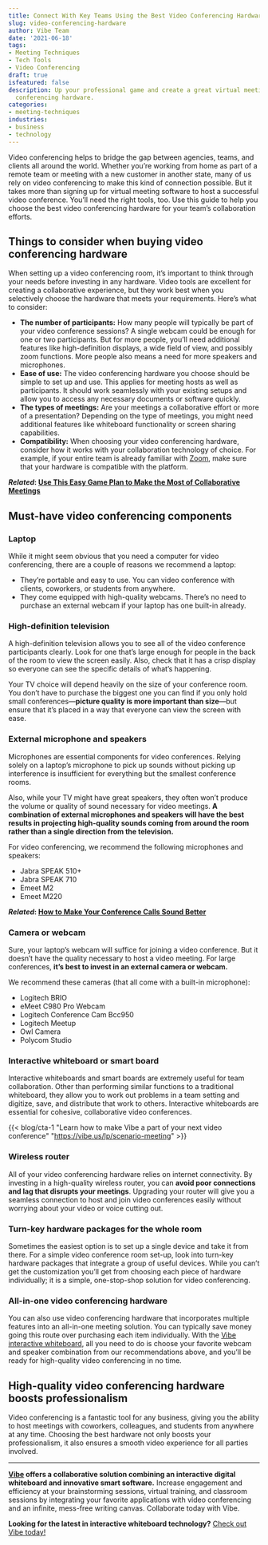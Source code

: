```yaml
---
title: Connect With Key Teams Using the Best Video Conferencing Hardware
slug: video-conferencing-hardware
author: Vibe Team
date: '2021-06-18'
tags:
- Meeting Techniques
- Tech Tools
- Video Conferencing
draft: true
isfeatured: false
description: Up your professional game and create a great virtual meeting experience with our guide to choosing the best video
  conferencing hardware.
categories:
- meeting-techniques
industries:
- business
- technology
---
```


Video conferencing helps to bridge the gap between agencies, teams, and clients all around the world. Whether you’re working from home as part of a remote team or meeting with a new customer in another state, many of us rely on video conferencing to make this kind of connection possible. But it takes more than signing up for virtual meeting software to host a successful video conference. You’ll need the right tools, too. Use this guide to help you choose the best video conferencing hardware for your team’s collaboration efforts.

## Things to consider when buying video conferencing hardware

When setting up a video conferencing room, it’s important to think through your needs before investing in any hardware. Video tools are excellent for creating a collaborative experience, but they work best when you selectively choose the hardware that meets your requirements. Here’s what to consider:

- **The number of participants:** How many people will typically be part of your video conference sessions? A single webcam could be enough for one or two participants. But for more people, you’ll need additional features like high-definition displays, a wide field of view, and possibly zoom functions. More people also means a need for more speakers and microphones.
- **Ease of use:** The video conferencing hardware you choose should be simple to set up and use. This applies for meeting hosts as well as participants. It should work seamlessly with your existing setups and allow you to access any necessary documents or software quickly.
- **The types of meetings:** Are your meetings a collaborative effort or more of a presentation? Depending on the type of meetings, you might need additional features like whiteboard functionality or screen sharing capabilities.
- **Compatibility:** When choosing your video conferencing hardware, consider how it works with your collaboration technology of choice. For example, if your entire team is already familiar with [Zoom](https://zoom.us/), make sure that your hardware is compatible with the platform.

***Related*: [Use This Easy Game Plan to Make the Most of Collaborative Meetings](https://vibe.us/blog/collaborative-meetings-plan/)**

## Must-have video conferencing components

### Laptop

While it might seem obvious that you need a computer for video conferencing, there are a couple of reasons we recommend a laptop:

- They’re portable and easy to use. You can video conference with clients, coworkers, or students from anywhere.
- They come equipped with high-quality webcams. There’s no need to purchase an external webcam if your laptop has one built-in already.

### High-definition television

A high-definition television allows you to see all of the video conference participants clearly. Look for one that’s large enough for people in the back of the room to view the screen easily. Also, check that it has a crisp display so everyone can see the specific details of what’s happening.

Your TV choice will depend heavily on the size of your conference room. You don’t have to purchase the biggest one you can find if you only hold small conferences—**picture quality is more important than size**—but ensure that it’s placed in a way that everyone can view the screen with ease.

### External microphone and speakers

Microphones are essential components for video conferences. Relying solely on a laptop’s microphone to pick up sounds without picking up interference is insufficient for everything but the smallest conference rooms.

Also, while your TV might have great speakers, they often won’t produce the volume or quality of sound necessary for video meetings. **A combination of external microphones and speakers will have the best results in projecting high-quality sounds coming from around the room rather than a single direction from the television.**

For video conferencing, we recommend the following microphones and speakers:

- Jabra SPEAK 510+
- Jabra SPEAK 710
- Emeet M2
- Emeet M220

***Related*: [How to Make Your Conference Calls Sound Better](https://vibe.us/blog/conference-call-audio-tips)**

### Camera or webcam

Sure, your laptop’s webcam will suffice for joining a video conference. But it doesn’t have the quality necessary to host a video meeting. For large conferences, **it’s best to invest in an external camera or webcam.**

We recommend these cameras (that all come with a built-in microphone):

- Logitech BRIO
- eMeet C980 Pro Webcam
- Logitech Conference Cam Bcc950
- Logitech Meetup
- Owl Camera
- Polycom Studio

### Interactive whiteboard or smart board

Interactive whiteboards and smart boards are extremely useful for team collaboration. Other than performing similar functions to a traditional whiteboard, they allow you to work out problems in a team setting and digitize, save, and distribute that work to others. Interactive whiteboards are essential for cohesive, collaborative video conferences.

{{< blog/cta-1 "Learn how to make Vibe a part of your next video conference" "https://vibe.us/lp/scenario-meeting" >}}

### Wireless router

All of your video conferencing hardware relies on internet connectivity. By investing in a high-quality wireless router, you can **avoid poor connections and lag that disrupts your meetings**. Upgrading your router will give you a seamless connection to host and join video conferences easily without worrying about your video or voice cutting out.

### Turn-key hardware packages for the whole room

Sometimes the easiest option is to set up a single device and take it from there. For a simple video conference room set-up, look into turn-key hardware packages that integrate a group of useful devices. While you can’t get the customization you’ll get from choosing each piece of hardware individually; it is a simple, one-stop-shop solution for video conferencing.

### All-in-one video conferencing hardware

You can also use video conferencing hardware that incorporates multiple features into an all-in-one meeting solution. You can typically save money going this route over purchasing each item individually. With the [Vibe interactive whiteboard](https://vibe.us/hardware), all you need to do is choose your favorite webcam and speaker combination from our recommendations above, and you’ll be ready for high-quality video conferencing in no time.

## High-quality video conferencing hardware boosts professionalism

Video conferencing is a fantastic tool for any business, giving you the ability to host meetings with coworkers, colleagues, and students from anywhere at any time. Choosing the best hardware not only boosts your professionalism, it also ensures a smooth video experience for all parties involved.



---

**[Vibe](https://vibe.us/) offers a collaborative solution combining an interactive digital whiteboard and innovative smart software.** Increase engagement and efficiency at your brainstorming sessions, virtual training, and classroom sessions by integrating your favorite applications with video conferencing and an infinite, mess-free writing canvas. Collaborate today with Vibe.

**Looking for the latest in interactive whiteboard technology?** [Check out Vibe today!](https://vibe.us/order/)
